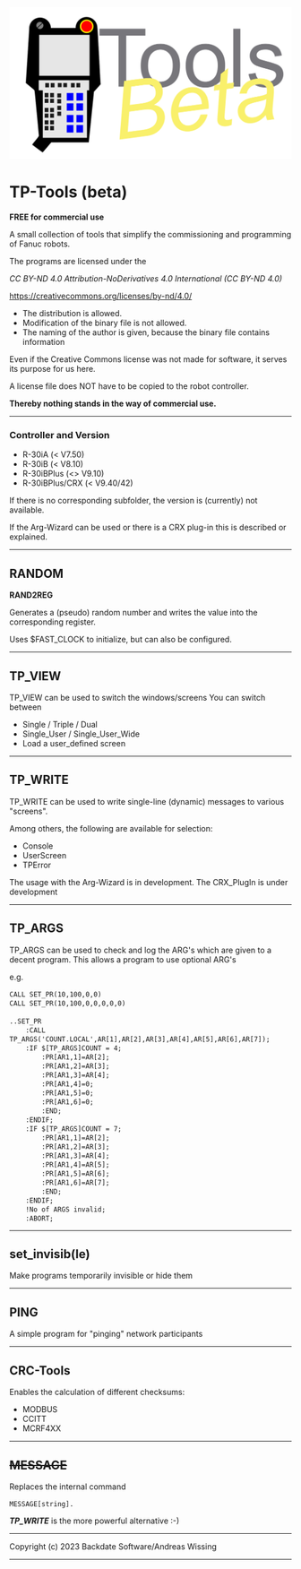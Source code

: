 ![TP Tools](./tp-tools.png)

# TP-Tools (beta)
**FREE for commercial use**


A small collection of tools that simplify the commissioning and programming of Fanuc robots.

The programs are licensed under the

*CC BY-ND 4.0 Attribution-NoDerivatives 4.0 International (CC BY-ND 4.0)*


https://creativecommons.org/licenses/by-nd/4.0/

- The distribution is allowed.
- Modification of the binary file is not allowed.
- The naming of the author is given, because the binary file contains information

Even if the Creative Commons license was not made for software, it serves its purpose for us here.

A license file does NOT have to be copied to the robot controller.

**Thereby nothing stands in the way of commercial use.**

---
### Controller and Version

- R-30iA (< V7.50)
- R-30iB (< V8.10)
- R-30iBPlus (<> V9.10)
- R-30iBPlus/CRX (< V9.40/42)

If there is no corresponding subfolder, the version is (currently) not available.

If the Arg-Wizard can be used or there is a CRX plug-in this is described or explained.

---


## RANDOM

**RAND2REG**

Generates a (pseudo) random number and writes the value into the corresponding register.

Uses $FAST_CLOCK to initialize, but can also be configured.

---

## TP_VIEW

TP_VIEW can be used to switch the windows/screens
You can switch between
- Single / Triple / Dual
- Single_User / Single_User_Wide
- Load a user_defined screen

---

## TP_WRITE

TP_WRITE can be used to write single-line (dynamic) messages to various "screens".

Among others, the following are available for selection:

  - Console
  - UserScreen
  - TPError

The usage with the Arg-Wizard is in development.
The CRX_PlugIn is under development

---

## TP_ARGS

TP_ARGS can be used to check and log the ARG's which are given to a decent program. 
This allows a program to use optional ARG's

e.g.
```
CALL SET_PR(10,100,0,0)
CALL SET_PR(10,100,0,0,0,0,0)

..SET_PR
    :CALL TP_ARGS('COUNT.LOCAL',AR[1],AR[2],AR[3],AR[4],AR[5],AR[6],AR[7]);
    :IF $[TP_ARGS]COUNT = 4;
        :PR[AR1,1]=AR[2];
        :PR[AR1,2]=AR[3];
        :PR[AR1,3]=AR[4];
        :PR[AR1,4]=0;
        :PR[AR1,5]=0;
        :PR[AR1,6]=0;
        :END;
    :ENDIF;
    :IF $[TP_ARGS]COUNT = 7;
        :PR[AR1,1]=AR[2];
        :PR[AR1,2]=AR[3];
        :PR[AR1,3]=AR[4];
        :PR[AR1,4]=AR[5];
        :PR[AR1,5]=AR[6];
        :PR[AR1,6]=AR[7];
        :END;
    :ENDIF;
    !No of ARGS invalid;
    :ABORT;

```

---



## set_invisib(le)


Make programs temporarily invisible or hide them
  
 ---

## PING


A simple program for "pinging" network participants


---


## CRC-Tools


Enables the calculation of different checksums:
  
  - MODBUS
  - CCITT
  - MCRF4XX

---

## ~~MESSAGE~~


Replaces the internal command

    MESSAGE[string].


***TP_WRITE*** is the more powerful alternative :-)

---

Copyright (c) 2023 Backdate Software/Andreas Wissing

---

